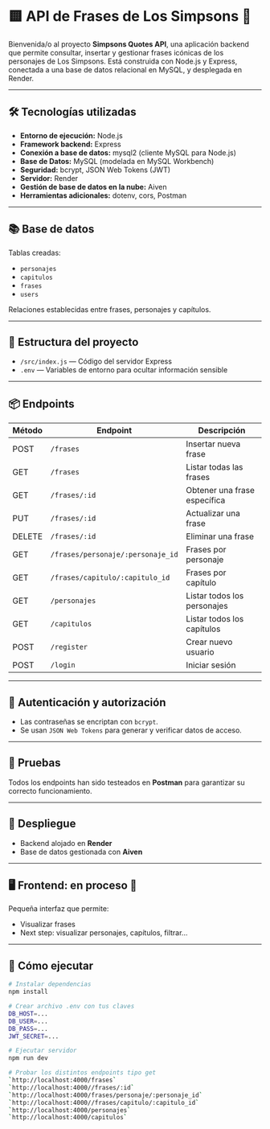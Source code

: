 # 🟨 API de Frases de Los Simpsons 🍩

Bienvenida/o al proyecto **Simpsons Quotes API**, una aplicación backend que permite consultar, insertar y gestionar frases icónicas de los personajes de Los Simpsons. Está construida con Node.js y Express, conectada a una base de datos relacional en MySQL, y desplegada en Render.

---

## 🛠 Tecnologías utilizadas

- **Entorno de ejecución:** Node.js
- **Framework backend:** Express
- **Conexión a base de datos:** mysql2 (cliente MySQL para Node.js)
- **Base de Datos:** MySQL (modelada en MySQL Workbench)
- **Seguridad:** bcrypt, JSON Web Tokens (JWT)
- **Servidor:** Render
- **Gestión de base de datos en la nube:** Aiven
- **Herramientas adicionales:** dotenv, cors, Postman

---

## 📚 Base de datos

Tablas creadas:
- `personajes`
- `capitulos`
- `frases`
- `users`

Relaciones establecidas entre frases, personajes y capítulos.

---

## 📁 Estructura del proyecto

- `/src/index.js` — Código del servidor Express
- `.env` — Variables de entorno para ocultar información sensible

---

## 📦 Endpoints 

| Método | Endpoint | Descripción |
|--------|----------|-------------|
| POST | `/frases` | Insertar nueva frase |
| GET | `/frases` | Listar todas las frases |
| GET | `/frases/:id` | Obtener una frase específica |
| PUT | `/frases/:id` | Actualizar una frase |
| DELETE | `/frases/:id` | Eliminar una frase |
| GET | `/frases/personaje/:personaje_id` | Frases por personaje |
| GET | `/frases/capitulo/:capitulo_id` | Frases por capítulo |
| GET | `/personajes` | Listar todos los personajes |
| GET | `/capitulos` | Listar todos los capítulos |
| POST | `/register` | Crear nuevo usuario |
| POST | `/login` | Iniciar sesión |

---

## 🔐 Autenticación y autorización

- Las contraseñas se encriptan con `bcrypt`.
- Se usan `JSON Web Tokens` para generar y verificar datos de acceso.

---

## 🧪 Pruebas

Todos los endpoints han sido testeados en **Postman** para garantizar su correcto funcionamiento.

---

## 🚀 Despliegue

- Backend alojado en **Render**
- Base de datos gestionada con **Aiven**

---

## 🖥️ Frontend: en proceso 🚧

Pequeña interfaz que permite:
- Visualizar frases
- Next step: visualizar personajes, capítulos, filtrar...

---

## 📎 Cómo ejecutar

```bash
# Instalar dependencias
npm install

# Crear archivo .env con tus claves
DB_HOST=...
DB_USER=...
DB_PASS=...
JWT_SECRET=...

# Ejecutar servidor
npm run dev

# Probar los distintos endpoints tipo get
`http://localhost:4000/frases`
`http://localhost:4000//frases/:id`
`http://localhost:4000/frases/personaje/:personaje_id`
`http://localhost:4000//frases/capitulo/:capitulo_id`
`http://localhost:4000/personajes`
`http://localhost:4000/capitulos`

